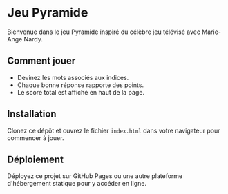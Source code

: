 # Jeu Pyramide

Bienvenue dans le jeu Pyramide inspiré du célèbre jeu télévisé avec Marie-Ange Nardy. 

## Comment jouer
- Devinez les mots associés aux indices.
- Chaque bonne réponse rapporte des points.
- Le score total est affiché en haut de la page.

## Installation
Clonez ce dépôt et ouvrez le fichier `index.html` dans votre navigateur pour commencer à jouer.

## Déploiement
Déployez ce projet sur GitHub Pages ou une autre plateforme d'hébergement statique pour y accéder en ligne.
